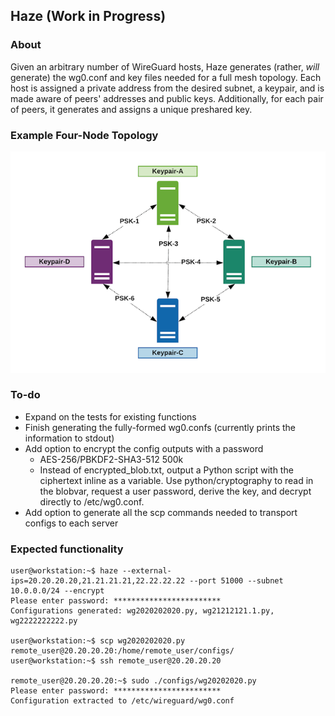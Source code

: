 ## Haze (Work in Progress)
### About
Given an arbitrary number of WireGuard hosts, Haze generates (rather, *will* generate) the wg0.conf and key files needed for a full mesh topology. Each host is assigned a private address from the desired subnet, a keypair, and is made aware of peers' addresses and public keys. Additionally, for each pair of peers, it generates and assigns a unique preshared key.

### Example Four-Node Topology
![Four-node topology](/resources/haze_1.png)

### To-do
- Expand on the tests for existing functions 
- Finish generating the fully-formed wg0.confs (currently prints the information to stdout)
- Add option to encrypt the config outputs with a password
    - AES-256/PBKDF2-SHA3-512 500k
    - Instead of encrypted_blob.txt, output a Python script with the ciphertext inline as a variable. Use python/cryptography to read in the blobvar, request a user password, derive the key, and decrypt directly to /etc/wg0.conf.
- Add option to generate all the scp commands needed to transport configs to each server

### Expected functionality
```
user@workstation:~$ haze --external-ips=20.20.20.20,21.21.21.21,22.22.22.22 --port 51000 --subnet 10.0.0.0/24 --encrypt
Please enter password: ************************
Configurations generated: wg2020202020.py, wg21212121.1.py, wg2222222222.py

user@workstation:~$ scp wg2020202020.py remote_user@20.20.20.20:/home/remote_user/configs/
user@workstation:~$ ssh remote_user@20.20.20.20

remote_user@20.20.20.20:~$ sudo ./configs/wg20202020.py
Please enter password: ************************
Configuration extracted to /etc/wireguard/wg0.conf

